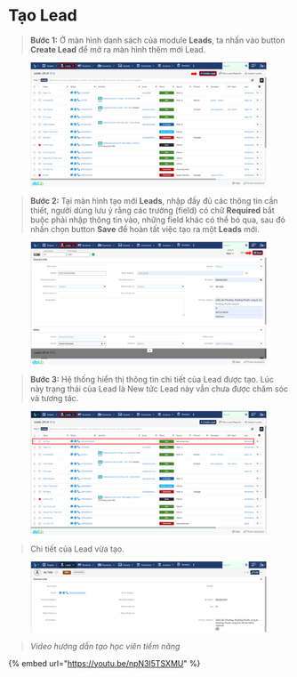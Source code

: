 # Tạo Lead

> **Bước 1:** Ở màn hình danh sách của module **Leads**, ta nhấn vào button **Create Lead** để mở ra màn hình thêm mới Lead.

<figure><img src="../../.gitbook/assets/image (84).png" alt=""><figcaption></figcaption></figure>

> **Bước 2:** Tại màn hình tạo mới **Leads**, nhập đầy đủ các thông tin cần thiết, người dùng lưu ý rằng các trường (field) có chữ **Required** bắt buộc phải nhập thông tin vào, những field khác có thể bỏ qua, sau đó nhấn chọn button **Save** để hoàn tất việc tạo ra một **Leads** mới.

<figure><img src="../../.gitbook/assets/image (5) (1) (1).png" alt=""><figcaption></figcaption></figure>

> **Bước 3:** Hệ thống hiển thị thông tin chi tiết của Lead được tạo. Lúc này trạng thái của Lead là New tức Lead này vẫn chưa được chăm sóc và tương tác.

<figure><img src="../../.gitbook/assets/image (11) (1) (2).png" alt=""><figcaption></figcaption></figure>

> Chi tiết của Lead vừa tạo.

<figure><img src="../../.gitbook/assets/image (83).png" alt=""><figcaption></figcaption></figure>

> _Video hướng dẫn tạo học viên tiềm năng_

{% embed url="https://youtu.be/npN3l5TSXMU" %}
